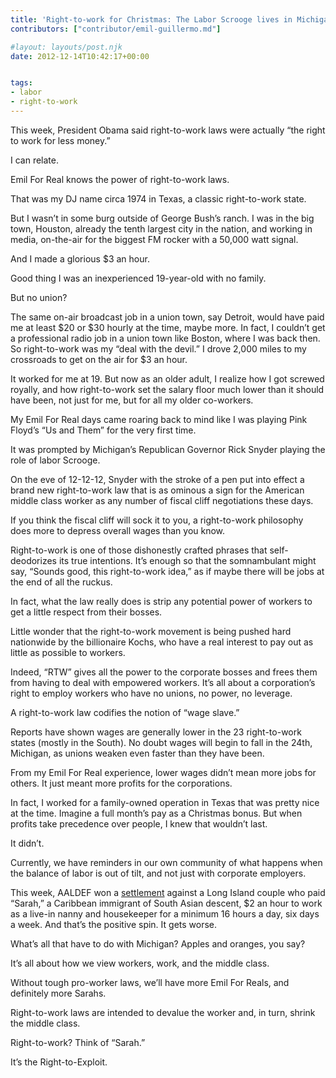 ```yaml
---
title: 'Right-to-work for Christmas: The Labor Scrooge lives in Michigan and maybe in our communities'
contributors: ["contributor/emil-guillermo.md"]

#layout: layouts/post.njk
date: 2012-12-14T10:42:17+00:00


tags:
- labor
- right-to-work
---
```


This week, President Obama said right-to-work laws were actually “the right to
work for less money.”

I can relate.

Emil For Real knows the power of right-to-work laws.

That was my DJ name circa 1974 in Texas, a classic right-to-work state.

But I wasn’t in some burg outside of George Bush’s ranch. I was in the big town,
Houston, already the tenth largest city in the nation, and working in media,
on-the-air for the biggest FM rocker with a 50,000 watt signal.

And I made a glorious $3 an hour.

Good thing I was an inexperienced 19-year-old with no family.

But no union?

The same on-air broadcast job in a union town, say Detroit, would have paid me
at least $20 or $30 hourly at the time, maybe more. In fact, I couldn’t get a
professional radio job in a union town like Boston, where I was back then. So
right-to-work was my “deal with the devil.” I drove 2,000 miles to my crossroads
to get on the air for $3 an hour.

It worked for me at 19. But now as an older adult, I realize how I got screwed
royally, and how right-to-work set the salary floor much lower than it should
have been, not just for me, but for all my older co-workers.

My Emil For Real days came roaring back to mind like I was playing Pink Floyd’s
“Us and Them” for the very first time.

It was prompted by Michigan’s Republican Governor Rick Snyder playing the role
of labor Scrooge.

On the eve of 12-12-12, Snyder with the stroke of a pen put into effect a brand
new right-to-work law that is as ominous a sign for the American middle class
worker as any number of fiscal cliff negotiations these days.

If you think the fiscal cliff will sock it to you, a right-to-work philosophy
does more to depress overall wages than you know.

Right-to-work is one of those dishonestly crafted phrases that self-deodorizes
its true intentions. It’s enough so that the somnambulant might say, “Sounds
good, this right-to-work idea,” as if maybe there will be jobs at the end of all
the ruckus.

In fact, what the law really does is strip any potential power of workers to get
a little respect from their bosses.

Little wonder that the right-to-work movement is being pushed hard nationwide by
the billionaire Kochs, who have a real interest to pay out as little as possible
to workers.

Indeed, “RTW” gives all the power to the corporate bosses and frees them from
having to deal with empowered workers. It’s all about a corporation’s right to
employ workers who have no unions, no power, no leverage.

A right-to-work law codifies the notion of “wage slave.”

Reports have shown wages are generally lower in the 23 right-to-work states
(mostly in the South). No doubt wages will begin to fall in the 24th, Michigan,
as unions weaken even faster than they have been.

From my Emil For Real experience, lower wages didn’t mean more jobs for others.
It just meant more profits for the corporations.

In fact, I worked for a family-owned operation in Texas that was pretty nice at
the time. Imagine a full month’s pay as a Christmas bonus. But when profits take
precedence over people, I knew that wouldn’t last.

It didn’t.

Currently, we have reminders in our own community of what happens when the
balance of labor is out of tilt, and not just with corporate employers.

This week, AALDEF won a
[settlement](/press-release/domestic-worker-confronts-settles-labor-claims-against-long-island-couple/)
against a Long Island couple who paid “Sarah,” a Caribbean immigrant of South
Asian descent, $2 an hour to work as a live-in nanny and housekeeper for a
minimum 16 hours a day, six days a week. And that’s the positive spin. It gets
worse.

What’s all that have to do with Michigan? Apples and oranges, you say?

It’s all about how we view workers, work, and the middle class.

Without tough pro-worker laws, we’ll have more Emil For Reals, and definitely
more Sarahs.

Right-to-work laws are intended to devalue the worker and, in turn, shrink the
middle class.

Right-to-work? Think of “Sarah.”

It’s the Right-to-Exploit.
